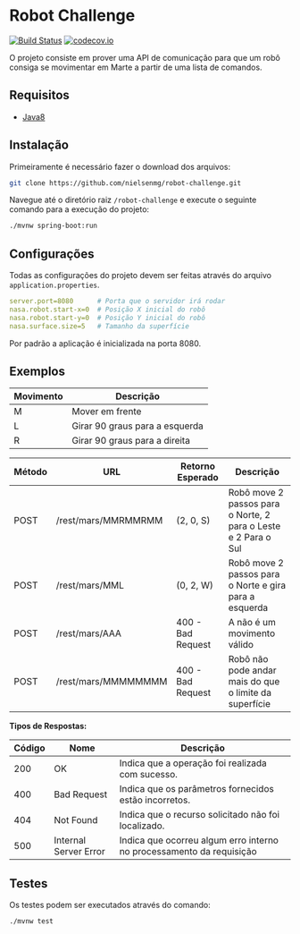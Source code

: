 # Robot Challenge
[![Build Status](https://travis-ci.org/nielsenmg/robot-challenge.svg?branch=master)](https://travis-ci.org/nielsenmg/robot-challenge)
[![codecov.io](https://codecov.io/github/nielsenmg/robot-challenge/coverage.svg?branch=master)](https://codecov.io/gh/nielsenmg/robot-challenge)

O projeto consiste em prover uma API de comunicação para que um robô consiga se movimentar em Marte a partir de uma lista de comandos.
## Requisitos

- [Java8](http://www.oracle.com/technetwork/java/javase/downloads/index-jsp-138363.html)

## Instalação

Primeiramente é necessário fazer o download dos arquivos:

```bash
git clone https://github.com/nielsenmg/robot-challenge.git
```

Navegue até o diretório raiz `/robot-challenge` e execute o seguinte comando para a execução do projeto:
```bash
./mvnw spring-boot:run
```

## Configurações
Todas as configurações do projeto devem ser feitas através do arquivo `application.properties`.

```yaml
server.port=8080      # Porta que o servidor irá rodar
nasa.robot.start-x=0  # Posição X inicial do robô
nasa.robot.start-y=0  # Posição Y inicial do robô
nasa.surface.size=5   # Tamanho da superfície
```

Por padrão a aplicação é inicializada na porta 8080.

## Exemplos

| Movimento | Descrição                      | 
|-----------|--------------------------------|
| M         | Mover em frente                |
| L         | Girar 90 graus para a esquerda |
| R         | Girar 90 graus para a direita  |

| Método  | URL                  | Retorno Esperado  | Descrição                                                      |
|---------|----------------------|-------------------|----------------------------------------------------------------|
| POST    | /rest/mars/MMRMMRMM  | (2, 0, S)         | Robô move 2 passos para o Norte, 2 para o Leste e 2 Para o Sul |
| POST    | /rest/mars/MML       | (0, 2, W)         | Robô move 2 passos para o Norte e gira para a esquerda         |
| POST    | /rest/mars/AAA       | 400 - Bad Request | A não é um movimento válido                                    |
| POST    | /rest/mars/MMMMMMMM  | 400 - Bad Request | Robô não pode andar mais do que o limite da superfície         |

**Tipos de Respostas:**

| Código | Nome                   | Descrição                                                            |
|--------|------------------------|----------------------------------------------------------------------| 
|200     | OK                     | Indica que a operação foi realizada com sucesso.                     |
|400     | Bad Request            | Indica que os parâmetros fornecidos estão incorretos.                |
|404     | Not Found              | Indica que o recurso solicitado não foi localizado.                  |
|500     | Internal Server Error  | Indica que ocorreu algum erro interno no processamento da requisição |
 

## Testes
Os testes podem ser executados através do comando:
```bash
./mvnw test
```
